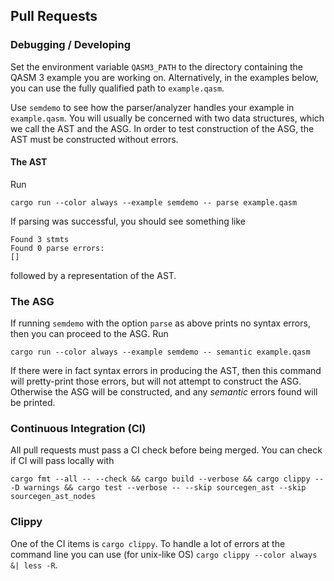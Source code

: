 ## Pull Requests

### Debugging / Developing

Set the environment variable `QASM3_PATH` to the directory containing the QASM 3 example you are working on.
Alternatively, in the examples below, you can use the fully qualified path to `example.qasm`.

Use `semdemo` to see how the parser/analyzer handles your example in `example.qasm`.
You will usually be concerned with two data structures, which we call the AST and the ASG.
In order to test construction of the ASG, the AST must be constructed without errors.

#### The AST

Run
```shell
cargo run --color always --example semdemo -- parse example.qasm
```
If parsing was successful, you should see something like
```
Found 3 stmts
Found 0 parse errors:
[]
```
followed by a representation of the AST.

### The ASG
If running `semdemo` with the option `parse` as above prints no syntax errors, then
you can proceed to the ASG. Run
```shell
cargo run --color always --example semdemo -- semantic example.qasm
```
If there were in fact syntax errors in producing the AST, then this command will
pretty-print those errors, but will not attempt to construct the ASG.
Otherwise the ASG will be constructed, and any *semantic* errors found will be
printed.

### Continuous Integration (CI)

All pull requests must pass a CI check before being merged. You can check if CI will pass locally with
```shell
cargo fmt --all -- --check && cargo build --verbose && cargo clippy -- -D warnings && cargo test --verbose -- --skip sourcegen_ast --skip sourcegen_ast_nodes
```

### Clippy

One of the CI items is `cargo clippy`.
To handle a lot of errors at the command line you can use (for unix-like OS) `cargo clippy --color always &| less -R`.
